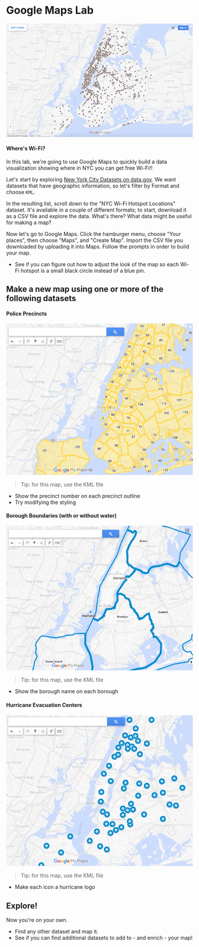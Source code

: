# Google Maps Lab

![NYC Wifi Hotspots](./images/nyc-wifi-hotspots.png)

#### Where's Wi-Fi?

In this lab, we're going to use Google Maps to quickly build a data visualization showing where in NYC you can get free Wi-Fi!!

Let's start by exploring [New York City Datasets on data.gov](https://catalog.data.gov/organization/city-of-new-york). We want datasets that have geographic information, so let's filter by Format and choose `KML`.

In the resulting list, scroll down to the "NYC Wi-Fi Hotspot Locations" dataset. It's available in a couple of different formats; to start, download it as a CSV file and explore the data. What's there? What data might be useful for making a map?

Now let's go to Google Maps. Click the hamburger menu, choose "Your places", then choose "Maps", and "Create Map". Import the CSV file you downloaded by uploading it into Maps. Follow the prompts in order to build your map.

- See if you can figure out how to adjust the look of the map so each Wi-Fi hotspot is a small black circle instead of a blue pin.

## Make a new map using one or more of the following datasets

#### Police Precincts
![NYC Police Precincts](./images/nyc-police-precincts.png)

> Tip: for this map, use the KML file

- Show the precinct number on each precinct outline
- Try modifying the styling

#### Borough Boundaries (with or without water)
![Borough Boundaries](./images/nyc-boroughs.png)
 
> Tip: for this map, use the KML file

- Show the borough name on each borough

#### Hurricane Evacuation Centers
![Hurricane Evacuation Centers](./images/nyc-hurricane-evacuation.png)
> Tip: for this map, use the KML file

- Make each icon a hurricane logo

## Explore!

Now you're on your own.

- Find any other dataset and map it.
- See if you can find additional datasets to add to - and enrich - your map!